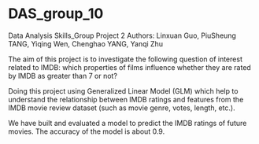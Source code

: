 # DAS_group_10
Data Analysis Skills_Group Project 2
Authors: Linxuan Guo, PiuSheung TANG, Yiqing Wen, Chenghao YANG, Yanqi Zhu

The aim of this project is to investigate the following question of interest related to IMDB: 
which properties of films influence whether they are rated by IMDB as greater than 7 or not?

Doing this project using Generalized Linear Model (GLM) which help to understand 
the relationship between IMDB ratings and features from the IMDB movie review dataset (such as movie genre, votes, length, etc.).

We have built and evaluated a model to predict the IMDB ratings of future movies. 
The accuracy of the model is about 0.9.
